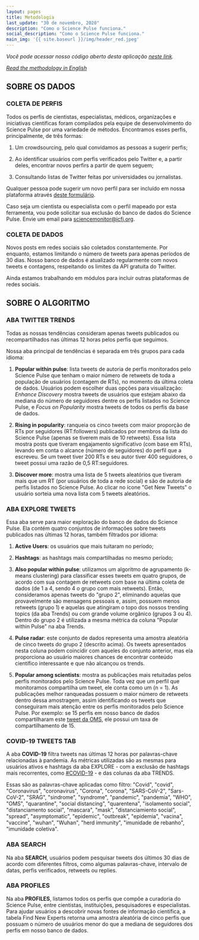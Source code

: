 ```yaml
---
layout: pages
title: Metodologia
last_update: "30 de novembro, 2020"
description: "Como o Science Pulse funciona."
social_description: "Como o Science Pulse funciona."
main_img: '{{ site.baseurl }}/img/header_red.jpeg'
---
```


_Você pode acessar nosso código aberto desta aplicação [neste link](https://github.com/voltdatalab/science-pulse-public)._

_[Read the methodology in English](methodology)_

## SOBRE OS DADOS

### COLETA DE PERFIS
Todos os perfis de cientistas, especialistas, médicos, organizações e iniciativas científicas foram compilados pela equipe de desenvolvimento do Science Pulse por uma variedade de métodos. Encontramos esses perfis, principalmente, de três formas:

1. Um crowdsourcing, pelo qual convidamos as pessoas a sugerir perfis;

2. Ao identificar usuários com perfis verificados pelo Twitter e, a partir deles, encontrar novos perfirs a partir de quem seguem;

3. Consultando listas de Twitter feitas por universidades ou jornalistas.

Qualquer pessoa pode sugerir um novo perfil para ser incluído em nossa plataforma através [deste formulário](https://forms.gle/KHufKHzJxJVdsD7s8).

Caso seja um cientista ou especialista com o perfil mapeado por esta ferramenta, vou pode solicitar sua exclusão do banco de dados do Science Pulse. Envie um email para [sciencemonitor@icfj.org](mailto:sciencemonitor@icfj.org).


### COLETA DE DADOS

Novos posts em redes sociais são coletados constantemente. Por enquanto, estamos limitando o número de tweets para apenas períodos de 30 dias. Nosso banco de dados é atualizado regularmente com novos tweets e contagens, respeitando os limites da API gratuita do Twitter.

Ainda estamos trabalhando em módulos para incluir outras plataformas de redes sociais.

## SOBRE O ALGORITMO

### ABA TWITTER TRENDS

Todas as nossas tendências consideram apenas tweets publicados ou recompartilhados nas últimas 12 horas pelos perfis que seguimos.

Nossa aba principal de tendências é separada em três grupos para cada idioma:

1. **Popular within pulse**: lista tweets de autoria de perfis monitorados pelo Science Pulse que tenham o maior número de retweets de toda a população de usuários (contagem de RTs), no momento da última coleta de dados. Usuários podem escolher duas opções para visualização: *Enhance Discovery* mostra tweets de usuários que estejam abaixo da mediana do número de seguidores dentre os perfis listados no Science Pulse, e *Focus on Popularity* mostra tweets de todos os perfis da base de dados.

2. **Rising in popularity**: ranqueia os cinco tweets com maior proporção de RTs por seguidores (RT:followers) publicados por membros da lista do Science Pulse (apenas se tiverem mais de 10 retweets). Essa lista mostra posts que tiveram engajamento significativo (com base em RTs), levando em conta o alcance (número de seguidores) do perfil que a escreveu. Se um tweet tiver 200 RTs e seu autor tiver 400 seguidores, o tweet possui uma razão de 0,5 RT:seguidores.

3. **Discover more**: mostra uma lista de 5 tweets aleatórios que tiveram mais que um RT (por usuários de toda a rede social) e são de autoria de perfis listados no Science Pulse. Ao clicar no ícone "Get New Tweets" o usuário sorteia uma nova lista com 5 tweets aleatórios.

### ABA EXPLORE TWEETS

Essa aba serve para maior exploração do banco de dados do Science Pulse. Ela contém quatro conjuntos de informações sobre tweets publicados nas últimas 12 horas, também filtrados por idioma:

1. **Active Users**: os usuários que mais tuitaram no período;

2. **Hashtags**: as hashtags mais compartilhadas no mesmo período;

3. **Also popular within pulse**: utilizamos um algoritmo de agrupamento (k-means clustering) para classificar esses tweets em quatro grupos, de acordo com sua contagem de retweets com base na última coleta de dados (de 1 a 4, sendo 4 o grupo com mais retweets). Então, consideramos apenas tweets do "grupo 2", eliminando aquelas que provavelmente são mensagens pessoais e, assim, possuem menos retweets (grupo 1) e aquelas que atingiram o topo dos nossos trending topics (da aba Trends) ou com grande volume orgânico (grupos 3 ou 4). Dentro do grupo 2 é utilizada a mesma métrica da coluna "Popular within Pulse" na aba Trends.  

4. **Pulse radar**: este conjunto de dados representa uma amostra aleatória de cinco tweets do grupo 2 (descrito acima). Os tweets apresentados nesta coluna podem coincidir com aqueles do conjunto anterior, mas ela proporciona ao usuário maiores chances de encontrar conteúdo científico interessante e que não alcançou os trends.

5. **Popular among scientists**: mostra as publicações mais retuitadas pelos perfis monitorados pelo Science Pulse. Toda vez que um perfil que monitoramos compartilha um tweet, ele conta como um (n = 1). As publicações melhor ranqueadas possuem o maior número de retweets dentro dessa amostragem, assim identificando os tweets que conseguiram mais atenção entre os perfis monitorados pelo Science Pulse. Por exemplo: se 15 perfis em nosso banco de dados compartilharam este  [tweet da OMS](https://twitter.com/WHO/status/1275349898209173505), ele possui um taxa de compartilhamento de 15.


### COVID-19 TWEETS TAB

A aba **COVID-19** filtra tweets nas últimas 12 horas por palavras-chave relacionadas à pandemia. As métricas utilizadas são as mesmas para usuários ativos e hashtags da aba EXPLORE - com a exclusão de hashtags mais recorrentes, como [#COVID-19](https://twitter.com/hashtag/covid19) - e das colunas da aba TRENDS.  

Essas são as palavras-chave aplicadas como filtro: "Covid", "covid", "Coronavirus", "coronavirus",
                    "Corona", "corona", "SARS-CoV-2", "Sars-CoV-2",
                    "SRAG", "sindrome", "syndrome", "pandemic",
                    "pandemia", "WHO", "OMS", "quarantine", "social distancing",
                    "quarentena", "isolamento social", "distanciamento social",
                    "mascara", "mask", "distanciamiento social", "spread", "asymptomatic",
                    "epidemic", "outbreak", "epidemia", "vacina", "vaccine", "wuhan", "Wuhan",
                    "herd immunity", "imunidade de rebanho", "imunidade coletiva".

### ABA SEARCH

Na aba **SEARCH**, usuários podem pesquisar tweets dos últimos 30 dias de acordo com diferentes filtros, como algumas palavras-chave, intervalo de datas, perfis verificados, retweets ou replies. 

### ABA PROFILES

Na aba **PROFILES**, listamos todos os perfis que compõe a curadoria do Science Pulse, entre cientistas, instituições, pesquisadores e especialistas. Para ajudar usuários a descobrir novas fontes de informação científica, a tabela Find New Experts retorna uma amostra aleatória de cinco perfis que possuam o número de usuários menor do que a mediana de seguidores dos perfis em nosso banco de dados.
